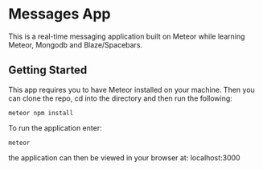 # Messages App

This is a real-time messaging application built on Meteor while learning Meteor, Mongodb and Blaze/Spacebars.

## Getting Started

This app requires you to have Meteor installed on your machine. Then you can clone the repo, cd into the directory and then run the following:

```
meteor npm install
```

To run the application enter:

```
meteor
```

the application can then be viewed in your browser at: 
localhost:3000